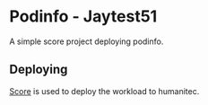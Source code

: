 # Podinfo - Jaytest51

A simple score project deploying podinfo.

## Deploying

[Score](https://score.dev/) is used to deploy the workload to humanitec.
